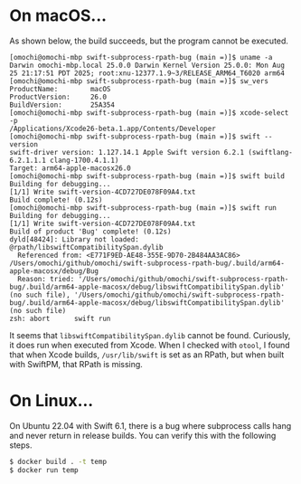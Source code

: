 # On macOS...

As shown below, the build succeeds, but the program cannot be executed.

```
[omochi@omochi-mbp swift-subprocess-rpath-bug (main =)]$ uname -a
Darwin omochi-mbp.local 25.0.0 Darwin Kernel Version 25.0.0: Mon Aug 25 21:17:51 PDT 2025; root:xnu-12377.1.9~3/RELEASE_ARM64_T6020 arm64
[omochi@omochi-mbp swift-subprocess-rpath-bug (main =)]$ sw_vers
ProductName:		macOS
ProductVersion:		26.0
BuildVersion:		25A354
[omochi@omochi-mbp swift-subprocess-rpath-bug (main =)]$ xcode-select -p
/Applications/Xcode26-beta.1.app/Contents/Developer
[omochi@omochi-mbp swift-subprocess-rpath-bug (main =)]$ swift --version
swift-driver version: 1.127.14.1 Apple Swift version 6.2.1 (swiftlang-6.2.1.1.1 clang-1700.4.1.1)
Target: arm64-apple-macosx26.0
[omochi@omochi-mbp swift-subprocess-rpath-bug (main =)]$ swift build
Building for debugging...
[1/1] Write swift-version-4CD727DE078F09A4.txt
Build complete! (0.12s)
[omochi@omochi-mbp swift-subprocess-rpath-bug (main =)]$ swift run  
Building for debugging...
[1/1] Write swift-version-4CD727DE078F09A4.txt
Build of product 'Bug' complete! (0.12s)
dyld[48424]: Library not loaded: @rpath/libswiftCompatibilitySpan.dylib
  Referenced from: <E771F9ED-AE48-355E-9D70-2B484AA3AC86> /Users/omochi/github/omochi/swift-subprocess-rpath-bug/.build/arm64-apple-macosx/debug/Bug
  Reason: tried: '/Users/omochi/github/omochi/swift-subprocess-rpath-bug/.build/arm64-apple-macosx/debug/libswiftCompatibilitySpan.dylib' (no such file), '/Users/omochi/github/omochi/swift-subprocess-rpath-bug/.build/arm64-apple-macosx/debug/libswiftCompatibilitySpan.dylib' (no such file)
zsh: abort      swift run
```

It seems that `libswiftCompatibilitySpan.dylib` cannot be found.
Curiously, it does run when executed from Xcode.
When I checked with `otool`, I found that when Xcode builds, `/usr/lib/swift` is set as an RPath, but when built with SwiftPM, that RPath is missing.

# On Linux...

On Ubuntu 22.04 with Swift 6.1, there is a bug where subprocess calls hang and never return in release builds.
You can verify this with the following steps.

```sh
$ docker build . -t temp
$ docker run temp
```
